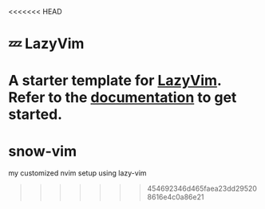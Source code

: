 <<<<<<< HEAD
# 💤 LazyVim

A starter template for [LazyVim](https://github.com/LazyVim/LazyVim).
Refer to the [documentation](https://lazyvim.github.io/installation) to get started.
=======
# snow-vim
my customized nvim setup using lazy-vim
>>>>>>> 454692346d465faea23dd295208616e4c0a86e21
